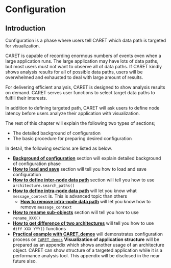 # Configuration

## Introduction

Configuration is a phase where users tell CARET which data path is targeted for visualization.

CARET is capable of recording enormous numbers of events even when a large application runs. The large application may have lots of data paths, but most users must not want to observe all of data paths. If CARET kindly shows analysis results for all of possible data paths, users will be overwhelmed and exhausted to deal with large amount of results.

For delivering efficient analysis, CARET is designed to show analysis results on demand. CARET serves user functions to select target data paths to fulfill their interests.

In addition to defining targeted path, CARET will ask users to define node latency before users analyze their application with visualization.

The rest of this chapter will explain the following two types of sections;

- The detailed background of configuration
- The basic procedure for preparing desired configuration

In detail, the following sections are listed as below.

- [**Background of configuration**](./background.md) section will explain detailed background of configuration phase
- [**How to load and save**](./load_and_save.md) section will tell you how to load and save configuration
- [**How to define inter-node data path**](./inter_node_data_path.md) section will tell you how to use `architecture.search_paths()`
- [**How to define intra-node data path**](./intra_node_data_path.md) will let you know what `message_context` is. This is advanced topic than others
  - [**How to remove intra-node data path**](./remove_intra_node_data_path.md) will let you know how to remove `message_context`
- [**How to rename sub-objects**](./rename_function.md) section will tell you how to use `rename_XXX()`
- [**How to get difference of two architectures**](./architecture_diff_func.md) will tell you how to use `diff_XXX_YYY()` functions
- [**Practical example with CARET_demos**](./practical_example.md) will demonstrates configuration process on [`CARET_demos`](https://github.com/tier4/CARET_demos)
  **Visualization of application structure** will be prepared as an appendix which shows another usage of an architecture object. CARET can show structure of a targeted application while it is a performance analysis tool. This appendix will be disclosed in the near future also.
